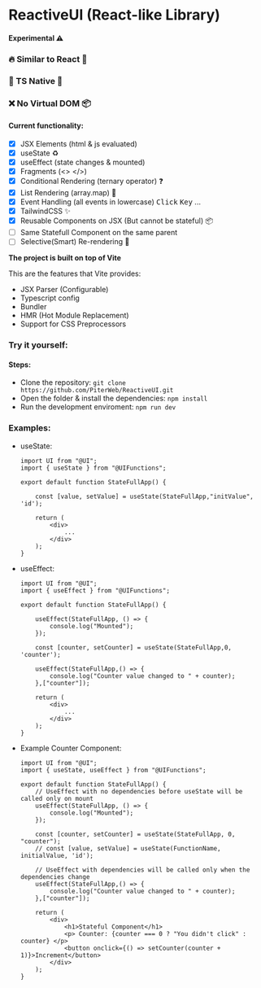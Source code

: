 # ReactiveUI (React-like Library)

#### Experimental ⚠️

### 🔥 Similar to React 👀

### 🔑 TS Native 🔐

### ❌ No Virtual DOM 📦

#### Current functionality:

-   [x] JSX Elements (html & js evaluated)
-   [x] useState ♻
-   [x] useEffect (state changes & mounted)
-   [x] Fragments (<> </>)
-   [x] Conditional Rendering (ternary operator) ❓
-   [x] List Rendering (array.map) 📜
-   [x] Event Handling (all events in lowercase) <kbd>Click</kbd> <kbd>Key</kbd> ...
-   [x] TailwindCSS ✨
-   [x] Reusable Components on JSX (But cannot be stateful) 📦
-   [ ] Same Statefull Component on the same parent
-   [ ] Selective(Smart) Re-rendering 🧠

**The project is built on top of Vite**

This are the features that Vite provides:

-   JSX Parser (Configurable)
-   Typescript config
-   Bundler
-   HMR (Hot Module Replacement)
-   Support for CSS Preprocessors

### Try it yourself:

#### Steps:

- Clone the repository: ```git clone https://github.com/PiterWeb/ReactiveUI.git```
- Open the folder & install the dependencies: ```npm install```
- Run the development enviroment: ```npm run dev```

### Examples:

- useState:

    ```tsx
    import UI from "@UI";
    import { useState } from "@UIFunctions";

    export default function StateFullApp() {

        const [value, setValue] = useState(StateFullApp,"initValue", 'id');

        return (
            <div>
                ...
            </div>
        );
    }
    ```

- useEffect:

    ```tsx
    import UI from "@UI";
    import { useEffect } from "@UIFunctions";

    export default function StateFullApp() {

        useEffect(StateFullApp, () => {
            console.log("Mounted");
        });

        const [counter, setCounter] = useState(StateFullApp,0, 'counter');

        useEffect(StateFullApp,() => {
            console.log("Counter value changed to " + counter);
        },["counter"]);

        return (
            <div>
                ...
            </div>
        );
    }
    ```

- Example Counter Component:

    ```tsx
    import UI from "@UI";
    import { useState, useEffect } from "@UIFunctions";

    export default function StateFullApp() {
        // UseEffect with no dependencies before useState will be called only on mount
        useEffect(StateFullApp, () => {
            console.log("Mounted");
        });

        const [counter, setCounter] = useState(StateFullApp, 0, "counter");
        // const [value, setValue] = useState(FunctionName, initialValue, 'id');

        // UseEffect with dependencies will be called only when the dependencies change
        useEffect(StateFullApp,() => {
            console.log("Counter value changed to " + counter);
        },["counter"]);

        return (
            <div>
                <h1>Stateful Component</h1>
                <p> Counter: {counter === 0 ? "You didn't click" : counter} </p>
                <button onclick={() => setCounter(counter + 1)}>Increment</button>
            </div>
        );
    }
    ```

